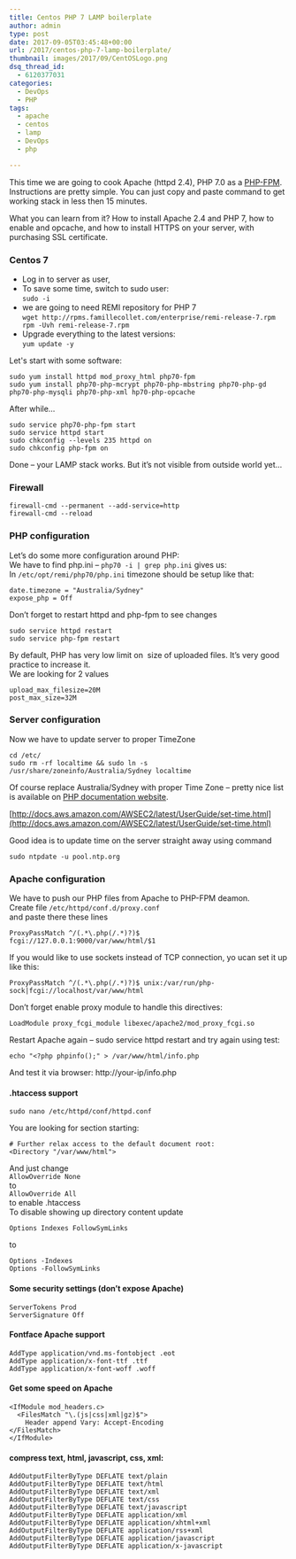 ```yaml
---
title: Centos PHP 7 LAMP boilerplate
author: admin
type: post
date: 2017-09-05T03:45:48+00:00
url: /2017/centos-php-7-lamp-boilerplate/
thumbnail: images/2017/09/CentOSLogo.png
dsq_thread_id:
  - 6120377031
categories: 
  - DevOps
  - PHP
tags:
  - apache
  - centos
  - lamp
  - DevOps
  - php

---
```

This time we are going to cook Apache (httpd 2.4), PHP 7.0 as a [PHP-FPM](http://wiki.apache.org/httpd/PHP-FPM). Instructions are pretty simple. You can just copy and paste command to get working stack in less then 15 minutes.

What you can learn from it? How to install Apache 2.4 and PHP 7, how to enable and opcache, and how to install HTTPS on your server, with purchasing SSL certificate.

<!--more-->

### Centos 7

  * Log in to server as user,
  * To save some time, switch to sudo user:  
    `sudo -i`
  * we are going to need REMI repository for PHP 7  
    `wget http://rpms.famillecollet.com/enterprise/remi-release-7.rpm
rpm -Uvh remi-release-7.rpm`
  * Upgrade everything to the latest versions:  
    `yum update -y`

Let's start with some software:

```
sudo yum install httpd mod_proxy_html php70-fpm 
sudo yum install php70-php-mcrypt php70-php-mbstring php70-php-gd php70-php-mysqli php70-php-xml hp70-php-opcache
```

After while&#8230;

```SHELL
sudo service php70-php-fpm start
sudo service httpd start
sudo chkconfig --levels 235 httpd on
sudo chkconfig php-fpm on
```

Done &#8211; your LAMP stack works. But it&#8217;s not visible from outside world yet&#8230;

### Firewall

```SHELL
firewall-cmd --permanent --add-service=http
firewall-cmd --reload
```

### PHP configuration

Let&#8217;s do some more configuration around PHP:  
We have to find php.ini &#8211; `php70 -i | grep php.ini` gives us:  
In `/etc/opt/remi/php70/php.ini` timezone should be setup like that:

```SHELL
date.timezone = "Australia/Sydney"
expose_php = Off
```

Don&#8217;t forget to restart httpd and php-fpm to see changes

```SHELL
sudo service httpd restart
sudo service php-fpm restart
```

By default, PHP has very low limit on  size of uploaded files. It&#8217;s very good practice to increase it.  
We are looking for 2 values

```
upload_max_filesize=20M
post_max_size=32M
```

### Server configuration

Now we have to update server to proper TimeZone

```
cd /etc/
sudo rm -rf localtime && sudo ln -s /usr/share/zoneinfo/Australia/Sydney localtime
```

Of course replace Australia/Sydney with proper Time Zone &#8211; pretty nice list is available on [PHP documentation website](http://www.php.net/manual/en/timezones.php).

[http://docs.aws.amazon.com/AWSEC2/latest/UserGuide/set-time.html](http://docs.aws.amazon.com/AWSEC2/latest/UserGuide/set-time.html)

Good idea is to update time on the server straight away using command

```
sudo ntpdate -u pool.ntp.org
```

### Apache configuration

We have to push our PHP files from Apache to PHP-FPM deamon.  
Create file `/etc/httpd/conf.d/proxy.conf`  
and paste there these lines

```
ProxyPassMatch ^/(.*\.php(/.*)?)$ fcgi://127.0.0.1:9000/var/www/html/$1
```

If you would like to use sockets instead of TCP connection, yo ucan set it up like this:

```
ProxyPassMatch ^/(.*\.php(/.*)?)$ unix:/var/run/php-sock|fcgi://localhost/var/www/html
```

Don&#8217;t forget enable proxy module to handle this directives:

```
LoadModule proxy_fcgi_module libexec/apache2/mod_proxy_fcgi.so
```

Restart Apache again &#8211; sudo service httpd restart and try again using test:

```
echo "<?php phpinfo();" > /var/www/html/info.php
```

And test it via browser: http://your-ip/info.php

#### .htaccess support

`sudo nano /etc/httpd/conf/httpd.conf`  

You are looking for section starting:

```
# Further relax access to the default document root:
<Directory "/var/www/html">
```

And just change  
`AllowOverride None`  
to  
`AllowOverride All`  
to enable .htaccess  
To disable showing up directory content update

```
Options Indexes FollowSymLinks
```

to

```
Options -Indexes 
Options -FollowSymLinks
```

#### Some security settings (don&#8217;t expose Apache)

```
ServerTokens Prod
ServerSignature Off
```

#### Fontface Apache support

```
AddType application/vnd.ms-fontobject .eot
AddType application/x-font-ttf .ttf
AddType application/x-font-woff .woff
```

#### Get some speed on Apache

```
<IfModule mod_headers.c>
  <FilesMatch "\.(js|css|xml|gz)$">
    Header append Vary: Accept-Encoding
</FilesMatch>
</IfModule>
```

#### compress text, html, javascript, css, xml:

```
AddOutputFilterByType DEFLATE text/plain
AddOutputFilterByType DEFLATE text/html
AddOutputFilterByType DEFLATE text/xml
AddOutputFilterByType DEFLATE text/css
AddOutputFilterByType DEFLATE text/javascript
AddOutputFilterByType DEFLATE application/xml
AddOutputFilterByType DEFLATE application/xhtml+xml
AddOutputFilterByType DEFLATE application/rss+xml
AddOutputFilterByType DEFLATE application/javascript
AddOutputFilterByType DEFLATE application/x-javascript
```
